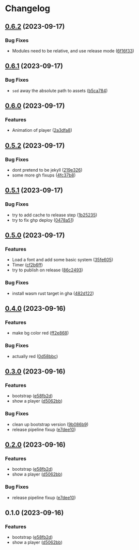 # Changelog

## [0.6.2](https://github.com/emarcotte/gbj11/compare/v0.6.1...v0.6.2) (2023-09-17)


### Bug Fixes

* Modules need to be relative, and use release mode ([6f16f33](https://github.com/emarcotte/gbj11/commit/6f16f33d03e76690f8b4ec28e78c9333c3b71de7))

## [0.6.1](https://github.com/emarcotte/gbj11/compare/v0.6.0...v0.6.1) (2023-09-17)


### Bug Fixes

* `sed` away the absolute path to assets ([b5ca784](https://github.com/emarcotte/gbj11/commit/b5ca7848e2912ad09d49fd54cd0fac817af1507e))

## [0.6.0](https://github.com/emarcotte/gbj11/compare/v0.5.2...v0.6.0) (2023-09-17)


### Features

* Animation of player ([2a3dfa8](https://github.com/emarcotte/gbj11/commit/2a3dfa8bc7101e57082a3a3e7ed7f24d07baac98))

## [0.5.2](https://github.com/emarcotte/gbj11/compare/v0.5.1...v0.5.2) (2023-09-17)


### Bug Fixes

* dont pretend to be jekyll ([219e326](https://github.com/emarcotte/gbj11/commit/219e326a15d12de8554f6d1039501dd2d68ee916))
* some more gh fixups ([4fc37b8](https://github.com/emarcotte/gbj11/commit/4fc37b8485ce99959c3dfc2c782aa892a7cbc584))

## [0.5.1](https://github.com/emarcotte/gbj11/compare/v0.5.0...v0.5.1) (2023-09-17)


### Bug Fixes

* try to add cache to release step ([1b25235](https://github.com/emarcotte/gbj11/commit/1b2523515b9ddf99aaeb4f7fc4a051d2fa5e8a89))
* try to fix ghp deploy ([0478a51](https://github.com/emarcotte/gbj11/commit/0478a5127ca9dd22b7d8a40e426f7848f4865e7b))

## [0.5.0](https://github.com/emarcotte/gbj11/compare/v0.4.0...v0.5.0) (2023-09-17)


### Features

* Load a font and add some basic system ([35fe605](https://github.com/emarcotte/gbj11/commit/35fe605e5926a24447c013657023c3bab47ae484))
* Timer ([cf2b6ff](https://github.com/emarcotte/gbj11/commit/cf2b6ffb2dcfe796e721e1a5552cf17963c80354))
* try to publish on release ([86c2493](https://github.com/emarcotte/gbj11/commit/86c2493b2d02d5c57effb8cf62dd1768e4e5d66f))


### Bug Fixes

* install wasm rust target in gha ([482d122](https://github.com/emarcotte/gbj11/commit/482d12255f94770b55ef7fbd9b61ab2b7850c0fc))

## [0.4.0](https://github.com/emarcotte/gbj11/compare/v0.3.0...v0.4.0) (2023-09-16)


### Features

* make bg color red ([ff2e868](https://github.com/emarcotte/gbj11/commit/ff2e868b087d9bbbdfa973276e65d1e06b95a491))


### Bug Fixes

* actually red ([0d58bbc](https://github.com/emarcotte/gbj11/commit/0d58bbc456accf1750a5867afaae992067b938dc))

## [0.3.0](https://github.com/emarcotte/gbj11/compare/v0.2.0...v0.3.0) (2023-09-16)


### Features

* bootstrap ([e58fb2d](https://github.com/emarcotte/gbj11/commit/e58fb2d4885d35e5bbc1ae1ad9bdf888bfd7d9d1))
* show a player ([d5062bb](https://github.com/emarcotte/gbj11/commit/d5062bb929e4bb85ef43209c0dac804864a9d75e))


### Bug Fixes

* clean up bootstrap version ([9b086b9](https://github.com/emarcotte/gbj11/commit/9b086b9ff8e931d12e4c73b7cb83271af48a9db8))
* release pipeline fixup ([e7dee10](https://github.com/emarcotte/gbj11/commit/e7dee109c826d8e817790911dd2905bee1780045))

## [0.2.0](https://github.com/emarcotte/gbj11/compare/v0.1.0...v0.2.0) (2023-09-16)


### Features

* bootstrap ([e58fb2d](https://github.com/emarcotte/gbj11/commit/e58fb2d4885d35e5bbc1ae1ad9bdf888bfd7d9d1))
* show a player ([d5062bb](https://github.com/emarcotte/gbj11/commit/d5062bb929e4bb85ef43209c0dac804864a9d75e))


### Bug Fixes

* release pipeline fixup ([e7dee10](https://github.com/emarcotte/gbj11/commit/e7dee109c826d8e817790911dd2905bee1780045))

## 0.1.0 (2023-09-16)


### Features

* bootstrap ([e58fb2d](https://github.com/emarcotte/gbj11/commit/e58fb2d4885d35e5bbc1ae1ad9bdf888bfd7d9d1))
* show a player ([d5062bb](https://github.com/emarcotte/gbj11/commit/d5062bb929e4bb85ef43209c0dac804864a9d75e))
